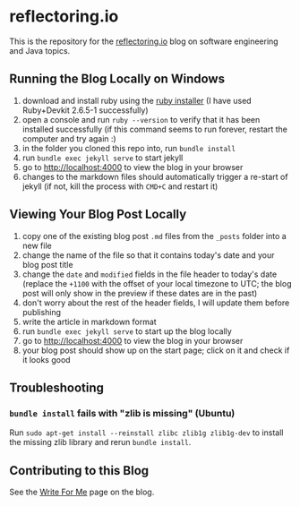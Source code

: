 # reflectoring.io
This is the repository for the [reflectoring.io](https://reflectoring.io) blog on software engineering and Java topics.

## Running the Blog Locally on Windows

1. download and install ruby using the [ruby installer](https://rubyinstaller.org/) (I have used Ruby+Devkit 2.6.5-1 successfully)
1. open a console and run `ruby --version` to verify that it has been installed successfully (if this command seems to run forever, restart the computer and try again :)
1. in the folder you cloned this repo into, run `bundle install`
1. run `bundle exec jekyll serve` to start jekyll
1. go to [http://localhost:4000](http://localhost:4000) to view the blog in your browser
1. changes to the markdown files should automatically trigger a re-start of jekyll (if not, kill the process with `CMD+C` and restart it)  

## Viewing Your Blog Post Locally

1. copy one of the existing blog post `.md` files from the `_posts` folder into a new file 
1. change the name of the file so that it contains today's date and your blog post title
1. change the `date` and `modified` fields in the file header to today's date (replace the `+1100` with the offset of your local timezone to UTC; the blog post will only show in the preview if these dates are in the past)
1. don't worry about the rest of the header fields, I will update them before publishing
1. write the article in markdown format
1. run `bundle exec jekyll serve` to start up the blog locally
1. go to [http://localhost:4000](http://localhost:4000) to view the blog in your browser
1. your blog post should show up on the start page; click on it and check if it looks good

## Troubleshooting

### `bundle install` fails with "zlib is missing" (Ubuntu)

Run `sudo apt-get install --reinstall zlibc zlib1g zlib1g-dev` to install the missing zlib library and rerun `bundle install`.

## Contributing to this Blog

See the [Write For Me](https://reflectoring.io/write-for-me) page on the blog.
